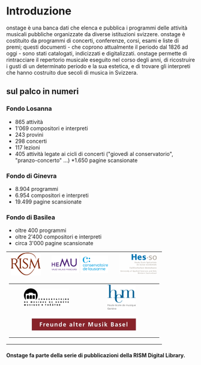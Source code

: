 # Introduzione

onstage è una banca dati che elenca e pubblica i programmi delle attività musicali pubbliche organizzate da diverse istituzioni svizzere. onstage è costituito da programmi di concerti, conferenze, corsi, esami e liste di premi; questi documenti - che coprono attualmente il periodo dal 1826 ad oggi - sono stati catalogati, indicizzati e digitalizzati. onstage permette di rintracciare il repertorio musicale eseguito nel corso degli anni, di ricostruire i gusti di un determinato periodo e la sua estetica, e di trovare gli interpreti che hanno costruito due secoli di musica in Svizzera.

## sul palco in numeri

### Fondo Losanna

* 865 attività
* 1'069 compositori e interpreti
* 243 provini
* 298 concerti
* 117 lezioni
* 405 attività legate ai cicli di concerti ("giovedì al conservatorio", "pranzo-concerto" ...)
*1.650 pagine scansionate

### Fondo di Ginevra

* 8.904 programmi
* 6.954 compositori e interpreti
* 19.499 pagine scansionate

### Fondo di Basilea

* oltre 400 programmi
* oltre 2'400 compositori e interpreti
* circa 3'000 pagine scansionate

<!-- Old Onstage logos-->
<div>
	<table border="0" cellspacing="10px" style="margin: 0 auto;text-align:center">
		<tr>
			<td align="center">
				<a href="http://www.rism-ch.org" target="_blank"><img src="https://raw.githubusercontent.com/rism-ch/onstage-texts/master/images/logo-rism.png" width="80px" border="0"></a>
			</td>
			<td align="center">
				<a href="http://www.hemu.ch" target="_blank"><img src="https://raw.githubusercontent.com/rism-ch/onstage-texts/master/images/logo-cdl-hemu.jpg" width="150px" border="0"></a>
			</td>
			<td align="center">
				<a href="http://www.hes-so.ch" target="_blank"><img src="https://raw.githubusercontent.com/rism-ch/onstage-texts/master/images/logo-hesso-s.png" width="100px" border="0"></a>
			</td>
		</tr>
    <tr>
      <td colspan=3>
        <table width="100%">
          <tr>
      			<td align="center" width="50%">
      				<a href="http://www.cmusge.ch" target="_blank"><img src="https://raw.githubusercontent.com/rism-ch/onstage-texts/master/images/logo-cmusge.png" width="120px" border="0"></a>
      			</td>
      			<td align="center" width="50%">
      				<a href="https://www.hesge.ch/hem" target="_blank"><img src="https://raw.githubusercontent.com/rism-ch/onstage-texts/master/images/logo-hem-ge.png" width="75px" border="0"></a>
      			</td>
          </tr>
          <tr>
            <td align="center" colspan=2 style="padding: 10px">
              <a href="http://famb.ch/" target="_blank"><img src="https://raw.githubusercontent.com/rism-ch/onstage-texts/master/images/famb_logo_pantone.jpg" width="75%"></a>
            </td>
        </table>
      </td>
	</table>
</div>

#### Onstage fa parte della serie di pubblicazioni della RISM Digital Library.
